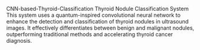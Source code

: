  CNN-based-Thyroid-Classification
Thyroid Nodule Classification System  This system uses a quantum-inspired convolutional neural network to enhance the detection and classification of thyroid nodules in ultrasound images. It effectively differentiates between benign and malignant nodules, outperforming traditional methods and accelerating thyroid cancer diagnosis.
